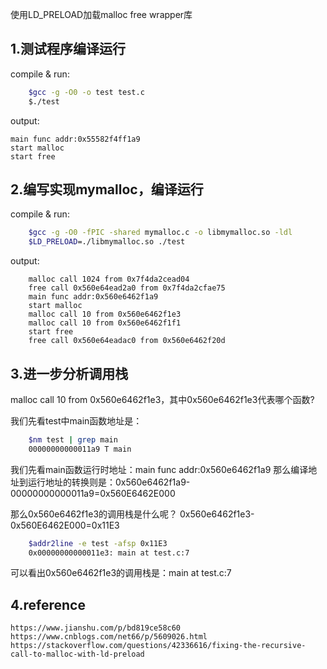 使用LD_PRELOAD加载malloc free wrapper库

## 1.测试程序编译运行
compile & run:
```bash
    $gcc -g -O0 -o test test.c
    $./test
```

output:
```log
main func addr:0x55582f4ff1a9
start malloc
start free
```
## 2.编写实现mymalloc，编译运行
compile & run:
```bash
    $gcc -g -O0 -fPIC -shared mymalloc.c -o libmymalloc.so -ldl
    $LD_PRELOAD=./libmymalloc.so ./test
```

output:
```log
    malloc call 1024 from 0x7f4da2cead04
    free call 0x560e64ead2a0 from 0x7f4da2cfae75
    main func addr:0x560e6462f1a9
    start malloc
    malloc call 10 from 0x560e6462f1e3
    malloc call 10 from 0x560e6462f1f1
    start free
    free call 0x560e64eadac0 from 0x560e6462f20d
```

## 3.进一步分析调用栈
 malloc call 10 from 0x560e6462f1e3，其中0x560e6462f1e3代表哪个函数?

 我们先看test中main函数地址是：
```bash
    $nm test | grep main            
    00000000000011a9 T main
```

我们先看main函数运行时地址：main func addr:0x560e6462f1a9
那么编译地址到运行地址的转换则是：0x560e6462f1a9-00000000000011a9=0x560E6462E000

那么0x560e6462f1e3的调用栈是什么呢？
0x560e6462f1e3-0x560E6462E000=0x11E3
```bash
    $addr2line -e test -afsp 0x11E3
    0x00000000000011e3: main at test.c:7
```
可以看出0x560e6462f1e3的调用栈是：main at test.c:7

## 4.reference
    https://www.jianshu.com/p/bd819ce58c60
    https://www.cnblogs.com/net66/p/5609026.html
    https://stackoverflow.com/questions/42336616/fixing-the-recursive-call-to-malloc-with-ld-preload
